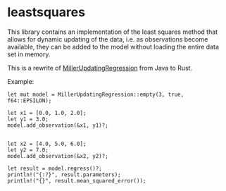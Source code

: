 # leastsquares

This library contains an implementation of the least squares method that allows for dynamic updating of the data, i.e. as observations become available, they can be added to the model without loading the entire data set in memory.

This is a rewrite of [MillerUpdatingRegression](https://github.com/apache/commons-math/blob/MATH_3_6_1/src/main/java/org/apache/commons/math3/stat/regression/MillerUpdatingRegression.java) from Java to Rust.

Example:
```
let mut model = MillerUpdatingRegression::empty(3, true, f64::EPSILON);

let x1 = [0.0, 1.0, 2.0];
let y1 = 3.0;
model.add_observation(&x1, y1)?;


let x2 = [4.0, 5.0, 6.0];
let y2 = 7.0;
model.add_observation(&x2, y2)?;

let result = model.regress()?;
println!("{:?}", result.parameters);
println!("{}", result.mean_squared_error());
```
